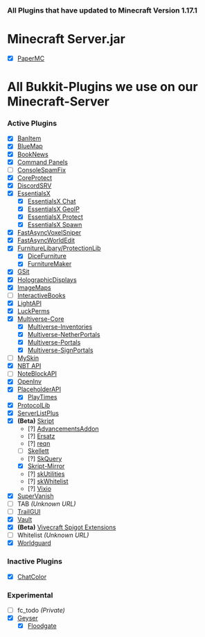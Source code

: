 ### All Plugins that have updated to Minecraft Version 1.17.1

# Minecraft Server.jar
- [x] [PaperMC](https://papermc.io/)

# All Bukkit-Plugins we use on our Minecraft-Server
### Active Plugins
- [x] [BanItem](https://www.spigotmc.org/resources/banitem-1-7-1-17.67701/)
- [x] [BlueMap](https://www.spigotmc.org/resources/bluemap.83557/)
- [x] [BookNews](https://www.spigotmc.org/resources/booknews-1-8-1-17.61163/)
- [x] [Command Panels](https://www.spigotmc.org/resources/command-panels-custom-guis.67788/)
- [ ] [ConsoleSpamFix](https://www.spigotmc.org/resources/console-spam-fix.18410/)
- [x] [CoreProtect](https://www.spigotmc.org/resources/coreprotect.8631/)
- [x] [DiscordSRV](https://www.spigotmc.org/resources/discordsrv.18494/)
- [x] [EssentialsX](https://www.spigotmc.org/resources/essentialsx.9089/)
  - [x] [EssentialsX Chat](https://essentialsx.net/downloads.html)
  - [x] [EssentialsX GeoIP](https://essentialsx.net/downloads.html)
  - [x] [EssentialsX Protect](https://essentialsx.net/downloads.html)
  - [x] [EssentialsX Spawn](https://essentialsx.net/downloads.html)
- [x] [FastAsyncVoxelSniper](https://intellectualsites.github.io/download/favs.html)
- [x] [FastAsyncWorldEdit](https://www.spigotmc.org/resources/fast-async-worldedit.13932/)
- [x] [FurnitureLibary/ProtectionLib](https://www.spigotmc.org/resources/furniturelibary-protectionlib.9368/)
  - [x] [DiceFurniture](https://www.spigotmc.org/resources/dicefurniture-plugin-m%C3%B6bel-plugin.6006/)
  - [x] [FurnitureMaker](https://www.spigotmc.org/resources/furnituremaker.20667/)
- [x] [GSit](https://www.spigotmc.org/resources/gsit-modern-sit-seat-and-chair-lay-and-crawl-plugin-1-13-x-1-17-x.62325/)
- [x] [HolographicDisplays](https://dev.bukkit.org/projects/holographic-displays)
- [x] [ImageMaps](https://dev.bukkit.org/projects/imagemaps)
- [ ] [InteractiveBooks](https://www.spigotmc.org/resources/interactivebooks.45604/)
- [x] [LightAPI](https://www.spigotmc.org/resources/lightapi-fork.48247/)
- [x] [LuckPerms](https://luckperms.net/)
- [x] [Multiverse-Core](https://dev.bukkit.org/projects/multiverse-core)
  - [x] [Multiverse-Inventories](https://dev.bukkit.org/projects/multiverse-inventories/)
  - [x] [Multiverse-NetherPortals](https://dev.bukkit.org/projects/multiverse-netherportals/)
  - [x] [Multiverse-Portals](https://dev.bukkit.org/projects/multiverse-portals/)
  - [x] [Multiverse-SignPortals](https://dev.bukkit.org/projects/multiverse-signportals/)
- [ ] [MySkin](https://www.spigotmc.org/resources/myskin-1-8-x-1-16-5.52303/)
- [x] [NBT API](https://www.spigotmc.org/resources/nbt-api.7939/)
- [ ] [NoteBlockAPI](https://www.spigotmc.org/resources/noteblockapi.19287/)
- [x] [OpenInv](https://dev.bukkit.org/projects/openinv)
- [x] [PlaceholderAPI](https://www.spigotmc.org/resources/placeholderapi.6245/)
  - [x] [PlayTimes](https://www.spigotmc.org/resources/playtimes-check-players-playtime-server-uptime.58858/)
- [x] [ProtocolLib](https://www.spigotmc.org/resources/protocollib.1997/)
- [x] [ServerListPlus](https://www.spigotmc.org/resources/serverlistplus.241/)
- [x] **(Beta)** [Skript](https://github.com/SkriptLang/Skript/releases)
  - [?] [AdvancementsAddon](https://skripttools.net/addons?q=AdvancementsAddon)
  - [?] [Ersatz](https://skripttools.net/addons?q=Ersatz)
  - [?] [reqn](https://skripttools.net/addons?q=reqn)
  - [ ] [Skellett](https://skripttools.net/addons?q=Skellett)
  - [?] [SkQuery](https://skripttools.net/addons?q=SkQuery)
  - [x] [Skript-Mirror](https://skripttools.net/addons?q=skript-mirror)
  - [?] [skUtilities](https://skripttools.net/addons?q=skUtilities)
  - [?] [skWhitelist](https://skripttools.net/addons?q=skWhitelist)
  - [?] [Vixio](https://skripttools.net/addons?q=Vixio)
- [x] [SuperVanish](https://www.spigotmc.org/resources/supervanish-be-invisible.1331/)
- [ ] TAB *(Unknown URL)*
- [ ] [TrailGUI](https://www.spigotmc.org/resources/trailgui.1091/)
- [x] [Vault](https://www.spigotmc.org/resources/vault.34315/)
- [x] **(Beta)** [Vivecraft Spigot Extensions](https://github.com/jrbudda/Vivecraft_Spigot_Extensions/releases)
- [ ] Whitelist *(Unknown URL)*
- [x] [Worldguard](https://dev.bukkit.org/projects/worldguard)

### Inactive Plugins
- [x] [ChatColor](https://www.spigotmc.org/resources/chatcolor.22692/)

### Experimental
- [ ] fc_todo *(Private)*
- [x] [Geyser](https://github.com/GeyserMC/Geyser)
  - [x] [Floodgate](https://github.com/GeyserMC/Floodgate)
